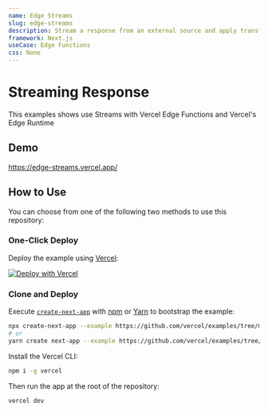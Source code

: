```yaml
---
name: Edge Streams
slug: edge-streams
description: Stream a response from an external source and apply transformations
framework: Next.js
useCase: Edge Functions
css: None
---
```


# Streaming Response

This examples shows use Streams with Vercel Edge Functions and Vercel's Edge Runtime

## Demo

https://edge-streams.vercel.app/

## How to Use

You can choose from one of the following two methods to use this repository:

### One-Click Deploy

Deploy the example using [Vercel](https://vercel.com?utm_source=github&utm_medium=readme&utm_campaign=vercel-examples):

[![Deploy with Vercel](https://vercel.com/button)](https://vercel.com/new/git/external?repository-url=https://github.com/vercel/examples/tree/main/edge-functions/streams&project-name=edgestreams&repository-name=edge-streams)

### Clone and Deploy

Execute [`create-next-app`](https://github.com/vercel/next.js/tree/canary/packages/create-next-app) with [npm](https://docs.npmjs.com/cli/init) or [Yarn](https://yarnpkg.com/lang/en/docs/cli/create/) to bootstrap the example:

```bash
npx create-next-app --example https://github.com/vercel/examples/tree/main/edge-functions/streams streams
# or
yarn create next-app --example https://github.com/vercel/examples/tree/main/edge-functions/streams streams
```

Install the Vercel CLI:

```bash
npm i -g vercel
```

Then run the app at the root of the repository:

```bash
vercel dev
```
